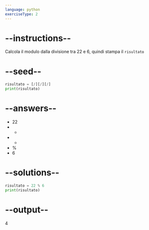```yaml
---
language: python
exerciseType: 2
---
```


# --instructions--

Calcola il modulo dalla divisione tra 22 e 6, quindi stampa il `risultato`

# --seed--

```python
risultato = [/][/][/]
print(risultato)
```

# --answers--

- 22
-  - 
-  + 
-  % 
- 6

# --solutions--

```python
risultato = 22 % 6
print(risultato)
```

# --output--

4
